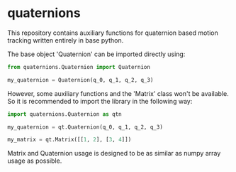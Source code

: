 # quaternions

This repository contains auxiliary functions for quaternion based motion tracking written entirely in base python.

The base object 'Quaternion' can be imported directly using:

```python
from quaternions.Quaternion import Quaternion

my_quaternion = Quaternion(q_0, q_1, q_2, q_3)

```

However, some auxiliary functions and the 'Matrix' class won't be available. So it is recommended to import the library in the following way:

```python
import quaternions.Quaternion as qtn

my_quaternion = qt.Quaternion(q_0, q_1, q_2, q_3)

my_matrix = qt.Matrix([[1, 2], [3, 4]])

```

Matrix and Quaternion usage is designed to be as similar as numpy array usage as possible.
